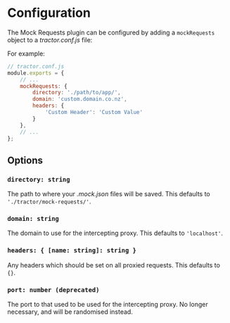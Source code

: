 # Configuration

The Mock Requests plugin can be configured by adding a `mockRequests` object to a *tractor.conf.js* file:

For example:

```javascript
// tractor.conf.js
module.exports = {
    // ...
    mockRequests: {
        directory: './path/to/app/',
        domain: 'custom.domain.co.nz',
        headers: {
            'Custom Header': 'Custom Value'
        }
    },
    // ...
};
```

## Options

### `directory: string`

The path to where your *.mock.json* files will be saved. This defaults to `'./tractor/mock-requests/'`.

### `domain: string`

The domain to use for the intercepting proxy. This defaults to `'localhost'`.

### `headers: { [name: string]: string }`

Any headers which should be set on all proxied requests. This defaults to `{}`.

### `port: number (deprecated)`

The port to that used to be used for the intercepting proxy. No longer necessary, and will be randomised instead.
